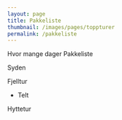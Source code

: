 ```yaml
---
layout: page
title: Pakkeliste
thumbnail: /images/pages/toppturer
permalink: /pakkeliste
---
```

Hvor mange dager
Pakkeliste


Syden

Fjelltur 
- Telt

Hyttetur
